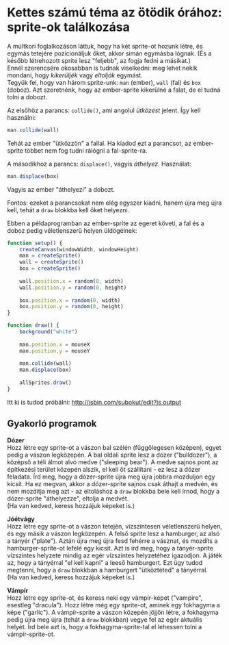 # Kettes számú téma az ötödik órához: sprite-ok találkozása

A múltkori foglalkozáson láttuk, hogy ha két sprite-ot hozunk létre, és egymás tetejére pozícionáljuk őket, akkor simán egymásba lógnak. (És a később létrehozott sprite lesz "feljebb", az fogja fedni a másikat.)  
Ennél szerencsére okosabban is tudnak viselkedni: meg lehet nekik mondani, hogy _kikerüljék_ vagy _eltolják_ egymást.  
Tegyük fel, hogy van három sprite-unk: `man` (ember), `wall` (fal) és `box` (doboz). Azt szeretnénk, hogy az ember-sprite kikerülné a falat, de el tudná tolni a dobozt.  

Az elsőhöz a parancs: `collide()`, ami angolul _ütközést_ jelent. Így kell használni:  
```JavaScript
man.collide(wall)
```
Tehát az ember "ütközzön" a fallal. Ha kiadod ezt a parancsot, az ember-sprite többet nem fog tudni rálógni a fal-sprite-ra.  

A másodikhoz a parancs: `displace()`, vagyis _áthelyez_. Használat:  
```JavaScript
man.displace(box)
```
Vagyis az ember "áthelyezi" a dobozt.  

Fontos: ezeket a parancsokat nem elég egyszer kiadni, hanem újra meg újra kell, tehát a `draw` blokkba kell őket helyezni.  

Ebben a példaprogramban az ember-sprite az egeret követi, a fal és a doboz pedig véletlenszerű helyen üldögélnek:    
```JavaScript
function setup() {
    createCanvas(windowWidth, windowHeight)
    man = createSprite()
    wall = createSprite()
    box = createSprite()
    
    wall.position.x = random(0, width)
    wall.position.y = random(0, height)
    
    box.position.x = random(0, width)
    box.position.y = random(0, height)
}

function draw() {
    background("white")
    
    man.position.x = mouseX
    man.position.y = mouseY
    
    man.collide(wall)
    man.displace(box)
    
    allSprites.draw()
}
```

Itt ki is tudod próbálni: http://jsbin.com/subokut/edit?js,output  

## Gyakorló programok

__Dózer__  
Hozz létre egy sprite-ot a vászon bal szélén (függőlegesen középen), egyet pedig a vászon legközepén. A bal oldali sprite lesz a dózer ("bulldozer"), a középső a téli álmot alvó medve ("sleeping bear"). A medve sajnos pont az építkezési terület közepén alszik, el kell őt szállítani - ez lesz a dózer feladata. Írd meg, hogy a dózer-sprite újra meg újra jobbra mozduljon egy kicsit. Ha ez megvan, akkor a dózer-sprite sajnos csak áthajt a medvén, és nem mozdítja meg azt - az eltoláshoz a `draw` blokkba bele kell írnod, hogy a dózer-sprite "áthelyezze", eltolja a medvét.    
(Ha van kedved, keress hozzájuk képeket is.)    

__Jóétvágy__  
Hozz létre egy sprite-ot a vászon tetején, vízszintesen véletlenszerű helyen, és egy másik a vászon legközepén. A felső sprite lesz a hamburger, az alsó a tányér ("plate"). Aztán újra meg újra fesd fehérre a vásznat, és mozdíts a hamburger-sprite-ot lefelé egy kicsit. Azt is írd meg, hogy a tányér-sprite vízszintes helyzete mindig az egér vízszintes helyzetéhez igazodjon. A játék az, hogy a tányérral "el kell kapni" a leeső hamburgert. Ezt úgy tudod megtenni, hogy a `draw` blokkban a hamburgert "ütközteted" a tányérral.  
(Ha van kedved, keress hozzájuk képeket is.)  

__Vámpír__  
Hozz létre egy sprite-ot, és keress neki egy vámpír-képet ("vampire", esestleg "dracula"). Hozz létre még egy sprite-ot, aminek egy fokhagyma a képe ("garlic"). A vámpír-sprite a vászon közepén jöjjön létre, a fokhagyma pedig újra meg újra (tehát a `draw` blokkban) vegye fel az egér aktuális helyét. Írd bele azt is, hogy a fokhagyma-sprite-tal el lehessen tolni a vámpír-sprite-ot.   
